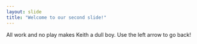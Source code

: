 ```yaml
---
layout: slide
title: "Welcome to our second slide!"
---
```

All work and no play makes Keith a dull boy.
Use the left arrow to go back!
